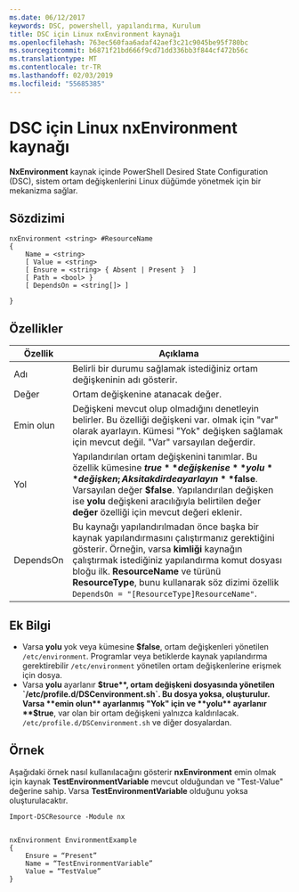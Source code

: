 ```yaml
---
ms.date: 06/12/2017
keywords: DSC, powershell, yapılandırma, Kurulum
title: DSC için Linux nxEnvironment kaynağı
ms.openlocfilehash: 763ec560faa6adaf42aef3c21c9045be95f780bc
ms.sourcegitcommit: b6871f21bd666f9cd71dd336bb3f844cf472b56c
ms.translationtype: MT
ms.contentlocale: tr-TR
ms.lasthandoff: 02/03/2019
ms.locfileid: "55685385"
---
```

# <a name="dsc-for-linux-nxenvironment-resource"></a>DSC için Linux nxEnvironment kaynağı

**NxEnvironment** kaynak içinde PowerShell Desired State Configuration (DSC), sistem ortam değişkenlerini Linux düğümde yönetmek için bir mekanizma sağlar.

## <a name="syntax"></a>Sözdizimi

```
nxEnvironment <string> #ResourceName
{
    Name = <string>
    [ Value = <string>
    [ Ensure = <string> { Absent | Present }  ]
    [ Path = <bool> }
    [ DependsOn = <string[]> ]

}
```

## <a name="properties"></a>Özellikler

|  Özellik |  Açıklama |
|---|---|
| Adı| Belirli bir durumu sağlamak istediğiniz ortam değişkeninin adı gösterir.|
| Değer| Ortam değişkenine atanacak değer.|
| Emin olun| Değişkeni mevcut olup olmadığını denetleyin belirler. Bu özelliği değişkeni var. olmak için "var" olarak ayarlayın. Kümesi "Yok" değişken sağlamak için mevcut değil. "Var" varsayılan değerdir.|
| Yol| Yapılandırılan ortam değişkenini tanımlar. Bu özellik kümesine **$true** değişken ise **yolu** değişken; Aksi takdirde ayarlayın **$false**. Varsayılan değer **$false**. Yapılandırılan değişken ise **yolu** değişkeni aracılığıyla belirtilen değer **değer** özelliği için mevcut değeri eklenir.|
| DependsOn | Bu kaynağı yapılandırılmadan önce başka bir kaynak yapılandırmasını çalıştırmanız gerektiğini gösterir. Örneğin, varsa **kimliği** kaynağın çalıştırmak istediğiniz yapılandırma komut dosyası bloğu ilk. **ResourceName** ve türünü **ResourceType**, bunu kullanarak söz dizimi özellik `DependsOn = "[ResourceType]ResourceName"`.|

## <a name="additional-information"></a>Ek Bilgi

* Varsa **yolu** yok veya kümesine **$false**, ortam değişkenleri yönetilen `/etc/environment`. Programlar veya betiklerde kaynak yapılandırma gerektirebilir `/etc/environment` yönetilen ortam değişkenlerine erişmek için dosya.
* Varsa **yolu** ayarlanır **$true**, ortam değişkeni dosyasında yönetilen `/etc/profile.d/DSCenvironment.sh`. Bu dosya yoksa, oluşturulur. Varsa **emin olun** ayarlanmış "Yok" için ve **yolu** ayarlanır **$true**, var olan bir ortam değişkeni yalnızca kaldırılacak. `/etc/profile.d/DSCenvironment.sh` ve diğer dosyalardan.

## <a name="example"></a>Örnek

Aşağıdaki örnek nasıl kullanılacağını gösterir **nxEnvironment** emin olmak için kaynak **TestEnvironmentVariable** mevcut olduğundan ve "Test-Value" değerine sahip. Varsa **TestEnvironmentVariable** olduğunu yoksa oluşturulacaktır.

```
Import-DSCResource -Module nx


nxEnvironment EnvironmentExample
{
    Ensure = “Present”
    Name = “TestEnvironmentVariable”
    Value = “TestValue”
}
```